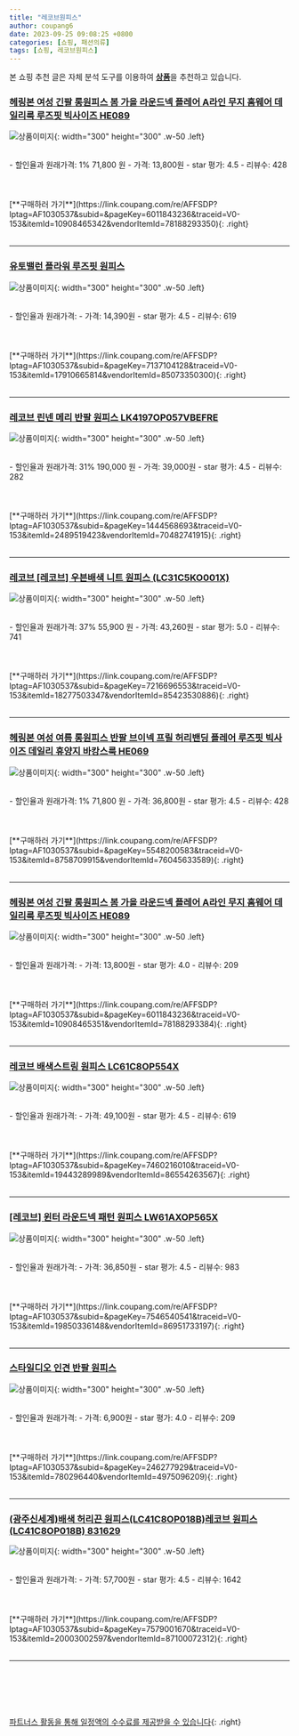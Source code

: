 ```yaml
---
title: "레코브원피스"
author: coupang6
date: 2023-09-25 09:08:25 +0800
categories: [쇼핑, 패션의류]
tags: [쇼핑, 레코브원피스]
---
```


본 쇼핑 추천 글은 자체 분석 도구를 이용하여 [**상품**](https://link.coupang.com/a/bao1ui)을 추천하고 있습니다.

### [헤링본 여성 긴팔 롱원피스 봄 가을 라운드넥 플레어 A라인 무지 홈웨어 데일리룩 루즈핏 빅사이즈 HE089](https://link.coupang.com/re/AFFSDP?lptag=AF1030537&subid=&pageKey=6011843236&traceid=V0-153&itemId=10908465342&vendorItemId=78188293350)

![상품이미지](https://thumbnail9.coupangcdn.com/thumbnails/remote/230x230ex/image/vendor_inventory/7f12/cf31da45cac63421032a347d541f9e1ef179f21874b6158c58d62bd4b65c.jpg){: width="300" height="300" .w-50 .left}


<br>
- 할인율과 원래가격: 1%  71,800   원
- 가격: 13,800원
- star 평가: 4.5
- 리뷰수: 428
<br>
<br>
<br>
<br>
[**구매하러 가기**](https://link.coupang.com/re/AFFSDP?lptag=AF1030537&subid=&pageKey=6011843236&traceid=V0-153&itemId=10908465342&vendorItemId=78188293350){: .right}
<br>
<br>

---

### [유토밸런 플라워 루즈핏 원피스](https://link.coupang.com/re/AFFSDP?lptag=AF1030537&subid=&pageKey=7137104128&traceid=V0-153&itemId=17910665814&vendorItemId=85073350300)

![상품이미지](https://thumbnail7.coupangcdn.com/thumbnails/remote/230x230ex/image/rs_quotation_api/biaqfa4k/d9395dc8ffb04909975777315ce28a71.jpg){: width="300" height="300" .w-50 .left}


<br>
- 할인율과 원래가격: 
- 가격: 14,390원
- star 평가: 4.5
- 리뷰수: 619
<br>
<br>
<br>
<br>
[**구매하러 가기**](https://link.coupang.com/re/AFFSDP?lptag=AF1030537&subid=&pageKey=7137104128&traceid=V0-153&itemId=17910665814&vendorItemId=85073350300){: .right}
<br>
<br>

---

### [레코브 린넨 메리 반팔 원피스 LK4197OP057VBEFRE](https://link.coupang.com/re/AFFSDP?lptag=AF1030537&subid=&pageKey=1444568693&traceid=V0-153&itemId=2489519423&vendorItemId=70482741915)

![상품이미지](https://thumbnail6.coupangcdn.com/thumbnails/remote/230x230ex/image/retail/images/2020/04/08/16/0/dda20516-1f2c-4022-b162-994b3835e2f5.jpg){: width="300" height="300" .w-50 .left}


<br>
- 할인율과 원래가격: 31%  190,000   원
- 가격: 39,000원
- star 평가: 4.5
- 리뷰수: 282
<br>
<br>
<br>
<br>
[**구매하러 가기**](https://link.coupang.com/re/AFFSDP?lptag=AF1030537&subid=&pageKey=1444568693&traceid=V0-153&itemId=2489519423&vendorItemId=70482741915){: .right}
<br>
<br>

---

### [레코브 [레코브] 우븐배색 니트 원피스 (LC31C5KO001X)](https://link.coupang.com/re/AFFSDP?lptag=AF1030537&subid=&pageKey=7216696553&traceid=V0-153&itemId=18277503347&vendorItemId=85423530886)

![상품이미지](https://thumbnail6.coupangcdn.com/thumbnails/remote/230x230ex/image/vendor_inventory/afaf/fb5ceee9c15a63b4983a97ae855ec7da814bc12ab5703f9f786d282d24b7.jpg){: width="300" height="300" .w-50 .left}


<br>
- 할인율과 원래가격: 37%  55,900   원
- 가격: 43,260원
- star 평가: 5.0
- 리뷰수: 741
<br>
<br>
<br>
<br>
[**구매하러 가기**](https://link.coupang.com/re/AFFSDP?lptag=AF1030537&subid=&pageKey=7216696553&traceid=V0-153&itemId=18277503347&vendorItemId=85423530886){: .right}
<br>
<br>

---

### [헤링본 여성 여름 롱원피스 반팔 브이넥 프릴 허리밴딩 플레어 루즈핏 빅사이즈 데일리 휴양지 바캉스룩 HE069](https://link.coupang.com/re/AFFSDP?lptag=AF1030537&subid=&pageKey=5548200583&traceid=V0-153&itemId=8758709915&vendorItemId=76045633589)

![상품이미지](https://thumbnail6.coupangcdn.com/thumbnails/remote/230x230ex/image/vendor_inventory/9e00/a33508a9af566d585b8b4ea21b14a55490e9c23da7bf6c02771f7005620e.jpg){: width="300" height="300" .w-50 .left}


<br>
- 할인율과 원래가격: 1%  71,800   원
- 가격: 36,800원
- star 평가: 4.5
- 리뷰수: 428
<br>
<br>
<br>
<br>
[**구매하러 가기**](https://link.coupang.com/re/AFFSDP?lptag=AF1030537&subid=&pageKey=5548200583&traceid=V0-153&itemId=8758709915&vendorItemId=76045633589){: .right}
<br>
<br>

---

### [헤링본 여성 긴팔 롱원피스 봄 가을 라운드넥 플레어 A라인 무지 홈웨어 데일리룩 루즈핏 빅사이즈 HE089](https://link.coupang.com/re/AFFSDP?lptag=AF1030537&subid=&pageKey=6011843236&traceid=V0-153&itemId=10908465351&vendorItemId=78188293384)

![상품이미지](https://thumbnail8.coupangcdn.com/thumbnails/remote/230x230ex/image/vendor_inventory/760a/a4f8be87a57b68cc7f02fc3ba5774f9825f65b8a918d06929b19361e31a9.jpg){: width="300" height="300" .w-50 .left}


<br>
- 할인율과 원래가격: 
- 가격: 13,800원
- star 평가: 4.0
- 리뷰수: 209
<br>
<br>
<br>
<br>
[**구매하러 가기**](https://link.coupang.com/re/AFFSDP?lptag=AF1030537&subid=&pageKey=6011843236&traceid=V0-153&itemId=10908465351&vendorItemId=78188293384){: .right}
<br>
<br>

---

### [레코브 배색스트링 원피스 LC61C8OP554X](https://link.coupang.com/re/AFFSDP?lptag=AF1030537&subid=&pageKey=7460216010&traceid=V0-153&itemId=19443289989&vendorItemId=86554263567)

![상품이미지](https://thumbnail6.coupangcdn.com/thumbnails/remote/230x230ex/image/vendor_inventory/c1e4/facc66b5d2025a141b0b3450a8608110d09ebb6d0f1af9f8723e5048c177.jpg){: width="300" height="300" .w-50 .left}


<br>
- 할인율과 원래가격: 
- 가격: 49,100원
- star 평가: 4.5
- 리뷰수: 619
<br>
<br>
<br>
<br>
[**구매하러 가기**](https://link.coupang.com/re/AFFSDP?lptag=AF1030537&subid=&pageKey=7460216010&traceid=V0-153&itemId=19443289989&vendorItemId=86554263567){: .right}
<br>
<br>

---

### [[레코브] 윈터 라운드넥 패턴 원피스 LW61AXOP565X](https://link.coupang.com/re/AFFSDP?lptag=AF1030537&subid=&pageKey=7546540541&traceid=V0-153&itemId=19850336148&vendorItemId=86951733197)

![상품이미지](https://thumbnail10.coupangcdn.com/thumbnails/remote/230x230ex/image/vendor_inventory/c5b5/083ec718e43c70e2a52a6477d1897168284eadb2f4b68ba006e724b2edf6.jpg){: width="300" height="300" .w-50 .left}


<br>
- 할인율과 원래가격: 
- 가격: 36,850원
- star 평가: 4.5
- 리뷰수: 983
<br>
<br>
<br>
<br>
[**구매하러 가기**](https://link.coupang.com/re/AFFSDP?lptag=AF1030537&subid=&pageKey=7546540541&traceid=V0-153&itemId=19850336148&vendorItemId=86951733197){: .right}
<br>
<br>

---

### [스타일디오 인견 반팔 원피스](https://link.coupang.com/re/AFFSDP?lptag=AF1030537&subid=&pageKey=246277929&traceid=V0-153&itemId=780296440&vendorItemId=4975096209)

![상품이미지](https://thumbnail8.coupangcdn.com/thumbnails/remote/230x230ex/image/vendor_inventory/d606/76fa8978b86e08ed875dafc7056d70da00fe696f69fd1cb9988e2734f84c.jpg){: width="300" height="300" .w-50 .left}


<br>
- 할인율과 원래가격: 
- 가격: 6,900원
- star 평가: 4.0
- 리뷰수: 209
<br>
<br>
<br>
<br>
[**구매하러 가기**](https://link.coupang.com/re/AFFSDP?lptag=AF1030537&subid=&pageKey=246277929&traceid=V0-153&itemId=780296440&vendorItemId=4975096209){: .right}
<br>
<br>

---

### [(광주신세계)배색 허리끈 원피스(LC41C8OP018B)레코브 원피스(LC41C8OP018B) 831629](https://link.coupang.com/re/AFFSDP?lptag=AF1030537&subid=&pageKey=7579001670&traceid=V0-153&itemId=20003002597&vendorItemId=87100072312)

![상품이미지](https://thumbnail8.coupangcdn.com/thumbnails/remote/230x230ex/image/vendor_inventory/76db/91d7f6d3a205ea570cae8d347e07d142d93319ef354ed2635f7061ed32b0.jpg){: width="300" height="300" .w-50 .left}


<br>
- 할인율과 원래가격: 
- 가격: 57,700원
- star 평가: 4.5
- 리뷰수: 1642
<br>
<br>
<br>
<br>
[**구매하러 가기**](https://link.coupang.com/re/AFFSDP?lptag=AF1030537&subid=&pageKey=7579001670&traceid=V0-153&itemId=20003002597&vendorItemId=87100072312){: .right}
<br>
<br>

---
<br><br><br><br><br> [파트너스 활동을 통해 일정액의 수수료를 제공받을 수 있습니다](https://link.coupang.com/a/bao1ui){: .right}